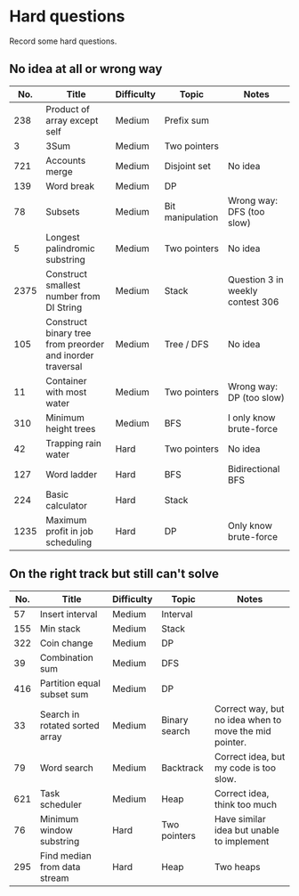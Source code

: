 # Hard questions

Record some hard questions.

## No idea at all or wrong way

| No.  | Title                                                     | Difficulty | Topic            | Notes                            |
|------|-----------------------------------------------------------|------------|------------------|----------------------------------|
| 238  | Product of array except self                              | Medium     | Prefix sum       |                                  |
| 3    | 3Sum                                                      | Medium     | Two pointers     |                                  |
| 721  | Accounts merge                                            | Medium     | Disjoint set     | No idea                          |
| 139  | Word break                                                | Medium     | DP               |                                  |
| 78   | Subsets                                                   | Medium     | Bit manipulation | Wrong way: DFS (too slow)        |
| 5    | Longest palindromic substring                             | Medium     | Two pointers     | No idea                          |
| 2375 | Construct smallest number from DI String                  | Medium     | Stack            | Question 3 in weekly contest 306 |
| 105  | Construct binary tree from preorder and inorder traversal | Medium     | Tree / DFS       | No idea                          |
| 11   | Container with most water                                 | Medium     | Two pointers     | Wrong way: DP (too slow)         |
| 310  | Minimum height trees                                      | Medium     | BFS              | I only know brute-force          |
| 42   | Trapping rain water                                       | Hard       | Two pointers     | No idea                          |
| 127  | Word ladder                                               | Hard       | BFS              | Bidirectional BFS                |
| 224  | Basic calculator                                          | Hard       | Stack            |                                  |
| 1235 | Maximum profit in job scheduling                          | Hard       | DP               | Only know brute-force            |

## On the right track but still can't solve

| No. | Title                          | Difficulty | Topic         | Notes                                                  |
|-----|--------------------------------|------------|---------------|--------------------------------------------------------|
| 57  | Insert interval                | Medium     | Interval      |                                                        |
| 155 | Min stack                      | Medium     | Stack         |                                                        |
| 322 | Coin change                    | Medium     | DP            |                                                        |
| 39  | Combination sum                | Medium     | DFS           |                                                        |
| 416 | Partition equal subset sum     | Medium     | DP            |                                                        |
| 33  | Search in rotated sorted array | Medium     | Binary search | Correct way, but no idea when to move the mid pointer. |
| 79  | Word search                    | Medium     | Backtrack     | Correct idea, but my code is too slow.                 |
| 621 | Task scheduler                 | Medium     | Heap          | Correct idea, think too much                           |
| 76  | Minimum window substring       | Hard       | Two pointers  | Have similar idea but unable to implement              |
| 295 | Find median from data stream   | Hard       | Heap          | Two heaps                                              |

